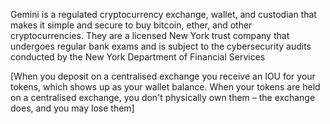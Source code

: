 Gemini is a regulated cryptocurrency exchange, wallet, and custodian that makes it simple and secure to buy bitcoin, ether, and other cryptocurrencies. They are a licensed New York trust company that undergoes regular bank exams and is subject to the cybersecurity audits conducted by the New York Department of Financial Services

[When you deposit on a centralised exchange you receive an IOU for your tokens, which shows up as your wallet balance. When your tokens are held on a centralised exchange, you don't physically own them – the exchange does, and you may lose them]
